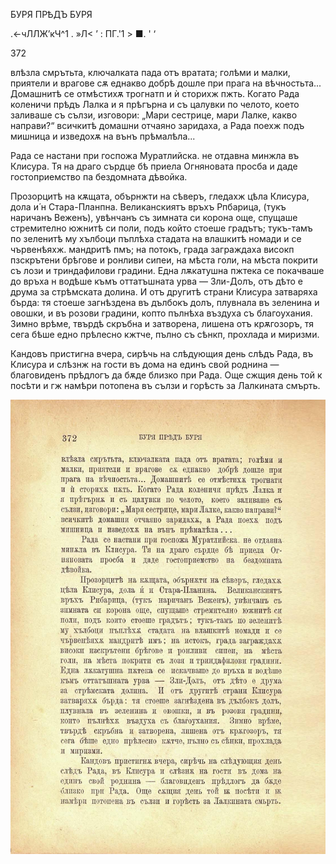 ﻿

БУРЯ ПРѢДЪ БУРЯ

.<-чЛЛЖ’кЧ^1 . »Л<	’ : ПГ.'1 > ■. ' ‘

372

влѣзла смрътьта, ключалката пада отъ вратата; голѣми и малки, приятели и врагове сѫ еднакво добрѣ дошле при прага на вѣчностьта... Домашнитѣ се отмѣстихѫ трогнатп и ѝ сторихж пжть. Когато Рада коленичи прѣдъ Лалка и я прѣгърна и съ цалувки по челото, което заливаше съ сълзи, изговори: „Мари сестрице, мари Лалке, какво направи?“ всичкитѣ домашни отчаяно заридаха, а Рада поехж подъ мишница и изведохѫ на вънъ прѣмалѣла...

Рада се настани при госпожа Муратлийска. не отдавна минжла въ Клисура. Тя на драго сърдце бѣ приела Огняновата просба и даде гостоприемство па бездомната дѣвойка.

Прозорцитѣ на кѫщата, обърнжти на сѣверъ, гледахж цѣла Клисура, дола и́ н Стара-Планпна. Великанскиятъ връхъ Рпбарица, (тукъ наричанъ Веженъ), увѣнчанъ съ зимната си корона още, спущаше стремително южнитѣ си поли, подъ който стоеше градътъ; тукъ-тамъ по зеленитѣ му хълбоци пъплѣха стадата на влашкитѣ номади и се чървенѣяхж. мандритѣ пмъ; на потокъ, града заграждаха високп пзскрътени брѣгове и ронливи сипеи, на мѣста голи, на мѣста покрити съ лози и триндафилови градини. Една лѫкатушна пжтека се покачваше до връха н водѣше къмъ оттатъшната урва — Зли-Долъ, отъ дѣто е друма за стрѣмската долина. И отъ другитѣ страни Клисура затваряха бърда: тя стоеше загнѣздена въ дълбокъ долъ, плувнала въ зеленина и овошки, и въ розови градини, копто пълнѣха въздуха съ благоухания. Зимно врѣме, твърдѣ скръбна и затворена, лишена отъ крѫгозоръ, тя сега бѣше едно прѣлесно кжтче, пълно съ сѣнкп, прохлада и миризми.

Кандовъ пристигна вчера, сирѣчь на слѣдующия день слѣдъ Рада, въ Клисура и слѣзнж на гости въ дома на единъ свой роднина — благовиденъ прѣдлогъ да бѫде близко при Рада. Още сжщия день той к посѣти и гж намѣри потопена въ сълзи и горѣсть за Лалкината смърть.

![original](images/415.jpg)

